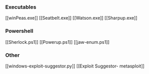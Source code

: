 
### Executables
[[winPeas.exe]]
[[Seatbelt.exe]]
[[Watson.exe]]
[[Sharpup.exe]]

### Powershell
[[Sherlock.ps1]]
[[Powerup.ps1]]
[[jaw-enum.ps1]]

### Other
[[windows-exploit-suggestor.py]]
[[Exploit Suggestor- metasploit]]
